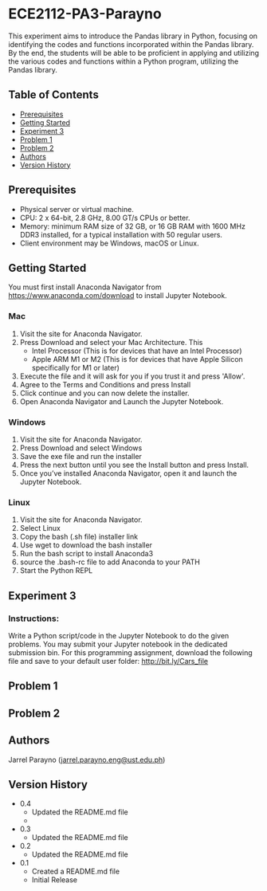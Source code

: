 # ECE2112-PA3-Parayno

This experiment aims to introduce the Pandas library in Python, focusing on identifying the codes and functions incorporated within the Pandas library. By the end, the students will be able to be proficient in applying and utilizing the various codes and functions within a Python program, utilizing the Pandas library.

## Table of Contents
* [Prerequisites](#Prerequisites)
* [Getting Started](#Getting-Started)
* [Experiment 3](#Experiment-3)
* [Problem 1](#Problem-1)
* [Problem 2](#Problem-2)
* [Authors](#Authors)
* [Version History](#Version-History)

## Prerequisites 
* Physical server or virtual machine.
* CPU: 2 x 64-bit, 2.8 GHz, 8.00 GT/s CPUs or better.
* Memory: minimum RAM size of 32 GB, or 16 GB RAM with 1600 MHz DDR3 installed, for a typical installation with 50 regular users.
* Client environment may be Windows, macOS or Linux.
  
## Getting Started

You must first install Anaconda Navigator from https://www.anaconda.com/download to install Jupyter Notebook. 

### Mac
1. Visit the site for Anaconda Navigator.
2. Press Download and select your Mac Architecture. This
   * Intel Processor (This is for devices that have an Intel Processor)
   * Apple ARM M1 or M2 (This is for devices that have Apple Silicon specifically for M1 or later)
3. Execute the file and it will ask for you if you trust it and press 'Allow'.
4. Agree to the Terms and Conditions and press Install
5. Click continue and you can now delete the installer.
6. Open Anaconda Navigator and Launch the Jupyter Notebook.

### Windows
1. Visit the site for Anaconda Navigator.
2. Press Download and select Windows
3. Save the exe file and run the installer
4. Press the next button until you see the Install button and press Install.
5. Once you’ve installed Anaconda Navigator, open it and launch the Jupyter Notebook.

### Linux
1. Visit the site for Anaconda Navigator.
2. Select Linux
3. Copy the bash (.sh file) installer link
4. Use wget to download the bash installer
5. Run the bash script to install Anaconda3
6. source the .bash-rc file to add Anaconda to your PATH
7. Start the Python REPL

## Experiment 3

### Instructions:
Write a Python script/code in the Jupyter Notebook to do the given problems. You may submit your Jupyter notebook in the dedicated submission bin.
For this programming assignment, download the following file and save to your default user folder:
http://bit.ly/Cars_file

## Problem 1

## Problem 2

## Authors
Jarrel Parayno (jarrel.parayno.eng@ust.edu.ph)

## Version History
* 0.4
  * Updated the README.md file
  * 
* 0.3
  * Updated the README.md file
* 0.2
  * Updated the README.md file
* 0.1
  * Created a README.md file
  * Initial Release 
